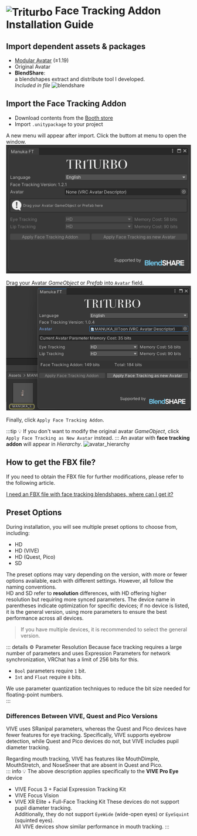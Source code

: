 # <img src="/triturbo_logo.png" alt="Triturbo" style="width: 32px; height: 32px; vertical-align: -4px; display: inline;"/> Face Tracking Addon Installation Guide
## Import dependent assets & packages
- [Modular Avatar](https://modular-avatar.nadena.dev/) (≥1.19)
- Original Avatar
- **BlendShare**:\
  a blendshapes extract and distribute tool I developed.\
*Included in file*
![blendshare](/blendshare_unitypackage.png)
## Import the Face Tracking Addon
- Download contents from the [Booth store](https://triturbo.booth.pm/)
- Import `.unitypackage` to your project

A new menu will appear after import.
Click the buttom at menu to open the window.
![ft_window](./assets/ft_window.png)

Drag your Avatar *GameObject* or *Prefab* into `Avatar` field.
![ft_window](./assets/ft_window_avatar.png)

Finally, click `Apply Face Tracking Addon`.

:::tip
💡 If you don't want to modify the original avatar *GameObject*,
click `Apply Face Tracking as New Avatar` instead.
:::
An avatar with **face tracking addon** will appear in *Hierarchy*.
![avatar_hierarchy](/avatar_hierarchy.png)

## How to get the FBX file?
If you need to obtain the FBX file for further modifications, please refer to the following article.

[I need an FBX file with face tracking blendshapes, where can I get it?](blendshare)

## Preset Options
During installation, you will see multiple preset options to choose from, including:
- HD
- HD (VIVE)
- HD (Quest, Pico)
- SD

The preset options may vary depending on the version, with more or fewer options available, each with different settings. However, all follow the naming conventions.  
HD and SD refer to **resolution** differences, with HD offering higher resolution but requiring more synced parameters. The device name in parentheses indicate optimization for specific devices; if no device is listed, it is the general version, using more parameters to ensure the best performance across all devices.  
> If you have multiple devices, it is recommended to select the general version.

::: details ⚙ Parameter Resolution
Because face tracking requires a large number of parameters and uses Expression Parameters for network synchronization, VRChat has a limit of 256 bits for this.  
- `Bool` parameters require `1` bit.  
- `Int` and `Float` require `8` bits.  

We use parameter quantization techniques to reduce the bit size needed for floating-point numbers.  
:::

### Differences Between VIVE, Quest and Pico Versions
VIVE uses SRanipal parameters, whereas the Quest and Pico devices have fewer features for eye tracking. Specifically, VIVE supports eyebrow detection, while Quest and Pico devices do not, but VIVE includes pupil diameter tracking.

Regarding mouth tracking, VIVE has features like MouthDimple, MouthStretch, and NoseSneer that are absent in Quest and Pico.  
::: info 💡 The above description applies specifically to the **VIVE Pro Eye** device  


- VIVE Focus 3 + Facial Expression Tracking Kit
- VIVE Focus Vision  
- VIVE XR Elite + Full-Face Tracking Kit
These devices do not support pupil diameter tracking.\
Additionally, they do not support `EyeWide` (wide-open eyes) or `EyeSquint` (squinted eyes).  
All VIVE devices show similar performance in mouth tracking.
:::